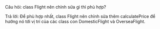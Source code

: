 Câu hỏi: class Flight nên chỉnh sửa gì thì phù hợp?

Trả lời: Để phù hợp nhất, class Flight nên chỉnh sửa thêm calculatePrice để hướng nó tới vị trí của các class con DomesticFlight và OverseaFlight. 